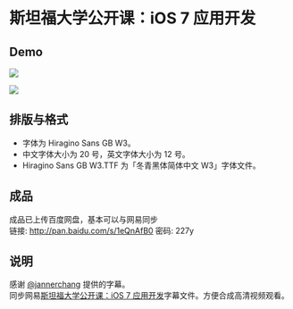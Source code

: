 斯坦福大学公开课：iOS 7 应用开发
===============================


Demo
----

![](http://ww4.sinaimg.cn/large/69fe98c3gw1eelg25qchaj211y0lc0x1.jpg)

![](http://ww2.sinaimg.cn/large/69fe98c3gw1eelg2b8yesj211y0lctdi.jpg)

排版与格式
---------

* 字体为 Hiragino Sans GB W3。
* 中文字体大小为 20 号，英文字体大小为 12 号。
* Hiragino Sans GB W3.TTF 为「冬青黑体简体中文 W3」字体文件。

成品
----

成品已上传百度网盘，基本可以与网易同步  
链接: http://pan.baidu.com/s/1eQnAfB0 密码: 227y

说明
----

感谢 [@jannerchang](https://github.com/jannerchang) 提供的字幕。  
同步网易[斯坦福大学公开课：iOS 7 应用开发](http://v.163.com/special/opencourse/ios7.html)字幕文件。方便合成高清视频观看。


